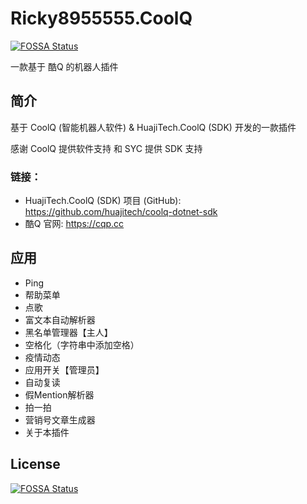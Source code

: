 # Ricky8955555.CoolQ
[![FOSSA Status](https://app.fossa.com/api/projects/git%2Bgithub.com%2Fricky8955555%2FRicky8955555.CoolQ.svg?type=shield)](https://app.fossa.com/projects/git%2Bgithub.com%2Fricky8955555%2FRicky8955555.CoolQ?ref=badge_shield)


一款基于 酷Q 的机器人插件

## 简介

基于 CoolQ (智能机器人软件) & HuajiTech.CoolQ (SDK) 开发的一款插件

感谢 CoolQ 提供软件支持 和 SYC 提供 SDK 支持

### 链接：

- HuajiTech.CoolQ (SDK) 项目 (GitHub): https://github.com/huajitech/coolq-dotnet-sdk
- 酷Q 官网: https://cqp.cc

## 应用

- Ping
- 帮助菜单
- 点歌
- 富文本自动解析器
- 黑名单管理器【主人】
- 空格化（字符串中添加空格）
- 疫情动态
- 应用开关【管理员】
- 自动复读
- 假Mention解析器
- 拍一拍
- 营销号文章生成器
- 关于本插件

## License
[![FOSSA Status](https://app.fossa.com/api/projects/git%2Bgithub.com%2Fricky8955555%2FRicky8955555.CoolQ.svg?type=large)](https://app.fossa.com/projects/git%2Bgithub.com%2Fricky8955555%2FRicky8955555.CoolQ?ref=badge_large)